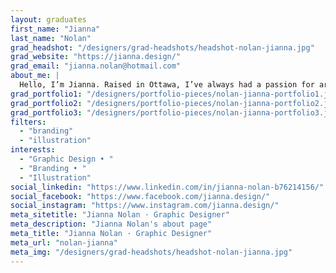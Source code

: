 ```yaml
---
layout: graduates
first_name: "Jianna"
last_name: "Nolan"
grad_headshot: "/designers/grad-headshots/headshot-nolan-jianna.jpg"
grad_website: "https://jianna.design/"
grad_email: "jianna.nolan@hotmail.com"
about_me: |
  Hello, I’m Jianna. Raised in Ottawa, I’ve always had a passion for art, drawing and, most of all, creating. Creatively oriented, art enthusiast at heart & a sucker for all things shiny.
grad_portfolio1: "/designers/portfolio-pieces/nolan-jianna-portfolio1.jpg"
grad_portfolio2: "/designers/portfolio-pieces/nolan-jianna-portfolio2.jpg"
grad_portfolio3: "/designers/portfolio-pieces/nolan-jianna-portfolio3.jpg"
filters:
  - "branding"
  - "illustration"
interests:
  - "Graphic Design • "
  - "Branding • "
  - "Illustration"
social_linkedin: "https://www.linkedin.com/in/jianna-nolan-b76214156/"
social_facebook: "https://www.facebook.com/jianna.design/"
social_instagram: "https://www.instagram.com/jianna.design/"
meta_sitetitle: "Jianna Nolan · Graphic Designer"
meta_description: "Jianna Nolan's about page"
meta_title: "Jianna Nolan · Graphic Designer"
meta_url: "nolan-jianna"
meta_img: "/designers/grad-headshots/headshot-nolan-jianna.jpg"
---
```

